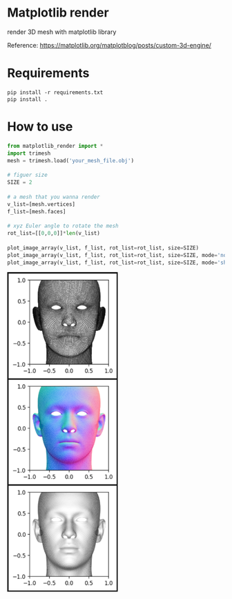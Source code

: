 # Matplotlib render
render 3D mesh with matplotlib library

Reference: https://matplotlib.org/matplotblog/posts/custom-3d-engine/

# Requirements
```
pip install -r requirements.txt
pip install .
```


# How to use
```python
from matplotlib_render import *
import trimesh
mesh = trimesh.load('your_mesh_file.obj')

# figuer size
SIZE = 2

# a mesh that you wanna render
v_list=[mesh.vertices]
f_list=[mesh.faces]

# xyz Euler angle to rotate the mesh
rot_list=[[0,0,0]]*len(v_list)

plot_image_array(v_list, f_list, rot_list=rot_list, size=SIZE)
plot_image_array(v_list, f_list, rot_list=rot_list, size=SIZE, mode='normal')
plot_image_array(v_list, f_list, rot_list=rot_list, size=SIZE, mode='shade')
```
<img src="https://github.com/chacorp/matplotlib_render/blob/main/demo.png" width="256" height="740" />
